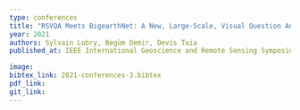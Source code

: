 ```yaml
---
type: conferences
title: "RSVQA Meets BigearthNet: A New, Large-Scale, Visual Question Answering Dataset For Remote Sensing"
year: 2021
authors: Sylvain Lobry, Begüm Demir, Devis Tuia
published_at: IEEE International Geoscience and Remote Sensing Symposium, Brussels, Belgium, 2021

image:
bibtex_link: 2021-conferences-3.bibtex
pdf_link:
git_link:
---
```

